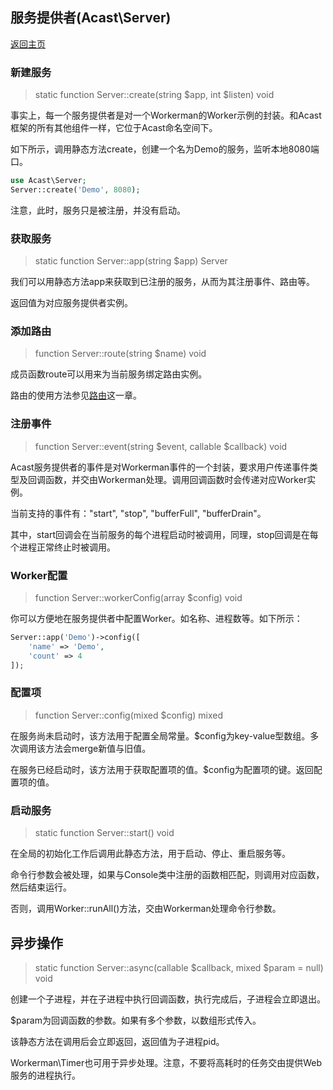 ## 服务提供者(Acast\\Server)

[返回主页](../Readme.md)

### 新建服务

> static function Server::create(string $app, int $listen) void

事实上，每一个服务提供者是对一个Workerman的Worker示例的封装。和Acast框架的所有其他组件一样，它位于Acast命名空间下。

如下所示，调用静态方法create，创建一个名为Demo的服务，监听本地8080端口。

```php
use Acast\Server;
Server::create('Demo', 8080);
```

注意，此时，服务只是被注册，并没有启动。

### 获取服务

> static function Server::app(string $app) Server

我们可以用静态方法app来获取到已注册的服务，从而为其注册事件、路由等。

返回值为对应服务提供者实例。

### 添加路由

> function Server::route(string $name) void

成员函数route可以用来为当前服务绑定路由实例。

路由的使用方法参见[路由](Router.md)这一章。

### 注册事件

> function Server::event(string $event, callable $callback) void

Acast服务提供者的事件是对Workerman事件的一个封装，要求用户传递事件类型及回调函数，并交由Workerman处理。调用回调函数时会传递对应Worker实例。

当前支持的事件有："start", "stop", "bufferFull", "bufferDrain"。

其中，start回调会在当前服务的每个进程启动时被调用，同理，stop回调是在每个进程正常终止时被调用。

### Worker配置

> function Server::workerConfig(array $config) void

你可以方便地在服务提供者中配置Worker。如名称、进程数等。如下所示：

```php
Server::app('Demo')->config([
    'name' => 'Demo',
    'count' => 4
]);
```

### 配置项

> function Server::config(mixed $config) mixed

在服务尚未启动时，该方法用于配置全局常量。$config为key-value型数组。多次调用该方法会merge新值与旧值。

在服务已经启动时，该方法用于获取配置项的值。$config为配置项的键。返回配置项的值。

### 启动服务

> static function Server::start() void

在全局的初始化工作后调用此静态方法，用于启动、停止、重启服务等。

命令行参数会被处理，如果与Console类中注册的函数相匹配，则调用对应函数，然后结束运行。

否则，调用Worker::runAll()方法，交由Workerman处理命令行参数。

## 异步操作

> static function Server::async(callable $callback, mixed $param = null) void

创建一个子进程，并在子进程中执行回调函数，执行完成后，子进程会立即退出。

\$param为回调函数的参数。如果有多个参数，以数组形式传入。

该静态方法在调用后会立即返回，返回值为子进程pid。

Workerman\\Timer也可用于异步处理。注意，不要将高耗时的任务交由提供Web服务的进程执行。